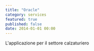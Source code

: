 ```yaml
---
title: "Oracle"
category: services
featured: true
published: false
date: 2014-01-01 00:00
---
```

L'applicazione per il settore calzaturiero
